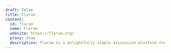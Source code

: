 ```yaml
---
draft: false
title: Flarum
content:
  id: flarum
  name: Flarum
  website: https://flarum.org/
  proxy: true
  description: Flarum is a delightfully simple discussion platform for your website
---
```

